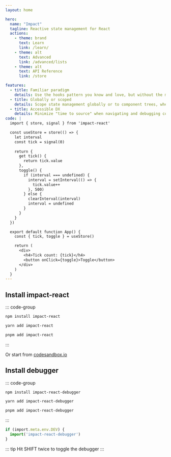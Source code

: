 ```yaml
---
layout: home

hero:
  name: "Impact"
  tagline: Reactive state management for React
  actions:
    - theme: brand
      text: Learn
      link: /learn/
    - theme: alt
      text: Advanced
      link: /advanced/lists
    - theme: alt
      text: API Reference
      link: /store

features:
  - title: Familiar paradigm
    details: Use the hooks pattern you know and love, but without the mental and performance overhead of reconcilication.
  - title: Globally or scoped
    details: Scope state management globally or to component trees, where React data fetching patterns can be embraced.
  - title: Accessible DX
    details: Minimize "time to source" when navigating and debugging code. Sourcemaps driven debugger giving you code insight during runtime.
code: |
  import { store, signal } from 'impact-react'

  const useStore = store(() => {
    let interval
    const tick = signal(0)
    
    return {
      get tick() {
        return tick.value
      },
      toggle() {
        if (interval === undefined) {
          interval = setInterval(() => {
            tick.value++
          }, 500)
        } else {
          clearInterval(interval)
          interval = undefined
        }
      }
    }
  })

  export default function App() {
    const { tick, toggle } = useStore()

    return (
      <div>
        <h4>Tick count: {tick}</h4>
        <button onClick={toggle}>Toggle</button>
      </div>
    )
  }
---
```



<HomeContent>

<ClientOnly>
  <Playground />
</ClientOnly>

## Install impact-react

::: code-group

```sh [npm]
npm install impact-react
```

```sh [yarn]
yarn add impact-react
```

```sh [pnpm]
pnpm add impact-react
```

:::

Or start from [codesandbox.io](https://codesandbox.io/p/devbox/impact-template-fp6gd9)

## Install debugger

::: code-group

```sh [npm]
npm install impact-react-debugger
```

```sh [yarn]
yarn add impact-react-debugger
```

```sh [pnpm]
pnpm add impact-react-debugger
```

:::

```ts
if (import.meta.env.DEV) {
  import('impact-react-debugger')
}
```

::: tip
Hit SHIFT twice to toggle the debugger
:::


</HomeContent>